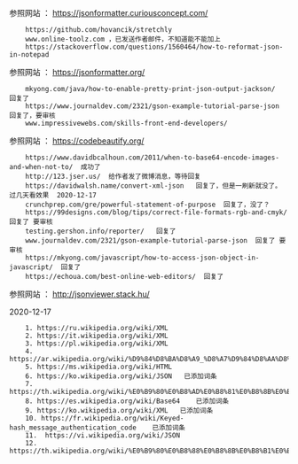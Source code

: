    参照网站 ： https://jsonformatter.curiousconcept.com/


		https://github.com/hovancik/stretchly 
		www.online-toolz.com ，已发送作者邮件，不知道能不能加上
		https://stackoverflow.com/questions/1560464/how-to-reformat-json-in-notepad  

   参照网站 ：  https://jsonformatter.org/
	
		
		mkyong.com/java/how-to-enable-pretty-print-json-output-jackson/  回复了
		https://www.journaldev.com/2321/gson-example-tutorial-parse-json 回复了，要审核 
		www.impressivewebs.com/skills-front-end-developers/  
	

   参照网站 ：  https://codebeautify.org/
	
  
		https://www.davidbcalhoun.com/2011/when-to-base64-encode-images-and-when-not-to/  成功了	 
		http://123.jser.us/  给作者发了微博消息，等待回复
		https://davidwalsh.name/convert-xml-json   回复了，但是一刷新就没了。 过几天看效果  2020-12-17 
		crunchprep.com/gre/powerful-statement-of-purpose  回复了，没了？
		https://99designs.com/blog/tips/correct-file-formats-rgb-and-cmyk/  回复了 要审核
		testing.gershon.info/reporter/   回复了 	 
		www.journaldev.com/2321/gson-example-tutorial-parse-json  回复了 要审核
		https://mkyong.com/javascript/how-to-access-json-object-in-javascript/  回复了
		https://echoua.com/best-online-web-editors/  回复了


   参照网站 ：  http://jsonviewer.stack.hu/



 2020-12-17 




		1. https://ru.wikipedia.org/wiki/XML  
		2. https://it.wikipedia.org/wiki/XML    
		3. https://pl.wikipedia.org/wiki/XML 
		4. https://ar.wikipedia.org/wiki/%D9%84%D8%BA%D8%A9_%D8%A7%D9%84%D8%AA%D8%B1%D9%85%D9%8A%D8%B2_%D8%A7%D9%84%D9%82%D8%A7%D8%A8%D9%84%D8%A9_%D9%84%D9%84%D8%A7%D9%85%D8%AA%D8%AF%D8%A7%D8%AF  
		5. https://ms.wikipedia.org/wiki/HTML   
		6. https://ko.wikipedia.org/wiki/JSON   已添加词条
		7. https://th.wikipedia.org/wiki/%E0%B9%80%E0%B8%AD%E0%B8%81%E0%B8%8B%E0%B9%8C%E0%B9%80%E0%B8%AD%E0%B9%87%E0%B8%A1%E0%B9%81%E0%B8%AD%E0%B8%A5 
		8. https://es.wikipedia.org/wiki/Base64    已添加词条
		9. https://ko.wikipedia.org/wiki/XML   已添加词条
		10. https://fr.wikipedia.org/wiki/Keyed-hash_message_authentication_code    已添加词条
		11.  https://vi.wikipedia.org/wiki/JSON
		12. https://th.wikipedia.org/wiki/%E0%B9%80%E0%B8%88%E0%B8%8B%E0%B8%B1%E0%B8%99






